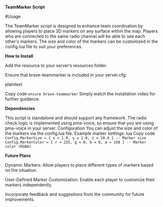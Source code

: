 **TeamMarker Script**

#Usage

The TeamMarker script is designed to enhance team coordination by allowing players to place 3D markers on any surface within the map. Players who are connected to the same radio channel will be able to see each other's markers. The size and color of the markers can be customized in the config.lua file to suit your preferences.

**How to Install**

Add the resource to your server’s resources folder.

Ensure that brave-teammarker is included in your server.cfg:

plaintext

Copy code
``ensure brave-teammarker``
Simply watch the installation video for further guidance.

**Dependencies**

This script is standalone and should support any framework.
The radio check logic is implemented using pma-voice, so ensure that you are using pma-voice in your server.
Configuration
You can adjust the size and color of the markers via the config.lua file.
Example marker settings:
lua
Copy code
``Config.MarkerSize = { x = 1.0, y = 1.0, z = 10.0 } -- Marker size
Config.MarkerColor = { r = 255, g = 0, b = 0, a = 150 } -- Marker color (RGBA)``

**Future Plans**

Dynamic Markers: Allow players to place different types of markers based on the situation.

User-Defined Marker Customization: Enable each player to customize their markers independently.

Incorporate feedback and suggestions from the community for future improvements.
